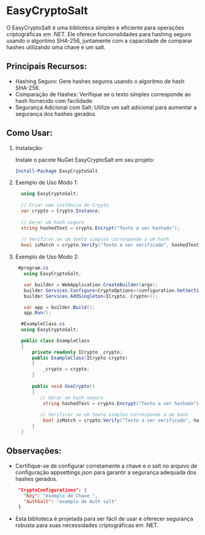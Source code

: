 # EasyCryptoSalt

O EasyCryptoSalt é uma biblioteca simples e eficiente para operações criptográficas em .NET. Ele oferece funcionalidades para hashing seguro usando o algoritmo SHA-256, juntamente com a capacidade de comparar hashes utilizando uma chave e um salt.

## Principais Recursos:
  * Hashing Seguro: Gere hashes seguros usando o algoritmo de hash SHA-256.
  * Comparação de Hashes: Verifique se o texto simples corresponde ao hash fornecido com facilidade.
  * Segurança Adicional com Salt: Utilize um salt adicional para aumentar a segurança dos hashes gerados.

## Como Usar:
  1. Instalação:

     Instale o pacote NuGet EasyCryptoSalt em seu projeto:
      ```powershell
      Install-Package EasyCryptoSalt
      ```

  2. Exemplo de Uso Modo 1:

      ```csharp  
        using EasyCryptoSalt;
        
        // Criar uma instância de Crypto
        var crypto = Crypto.Instance;
        
        // Gerar um hash seguro
        string hashedText = crypto.Encrypt("Texto a ser hashado");
        
        // Verificar se um texto simples corresponde a um hash
        bool isMatch = crypto.Verify("Texto a ser verificado", hashedText);
      ```

  3. Exemplo de Uso Modo 2:

      ```csharp
       #program.cs
         using EasyCryptoSalt;
      
         var builder = WebApplication.CreateBuilder(args);
         builder.Services.Configure<CryptoOptions>(configuration.GetSection("CryptoConfigurations"));
         builder.Services.AddSingleton<ICrypto, Crypto>();
      
         var app = builder.Build();      
         app.Run();
      
        #ExampleClass.cs 
        using EasyCryptoSalt;
      
        public class ExampleClass
        {
            private readonly ICrypto _crypto;
            public ExampleClass(ICrypto crypto)
            {
                _crypto = crypto;
            }
        
            public void UseCrypto()
            {
               // Gerar um hash seguro
                string hashedText = crypto.Encrypt("Texto a ser hashado");
  
               // Verificar se um texto simples corresponde a um hash
                bool isMatch = crypto.Verify("Texto a ser verificado", hashedText);
            }
        }        
      ```


## Observações:
  * Certifique-se de configurar corretamente a chave e o salt no arquivo de configuração appsettings.json para garantir a segurança adequada dos hashes gerados.
    ```json
     "CryptoConfigurations": {
       "Key": "exemplo de Chave ",
       "AuthSalt": "exemplo de Auth salt"
     }
    ```
  * Esta biblioteca é projetada para ser fácil de usar e oferecer segurança robusta para suas necessidades criptográficas em .NET.
